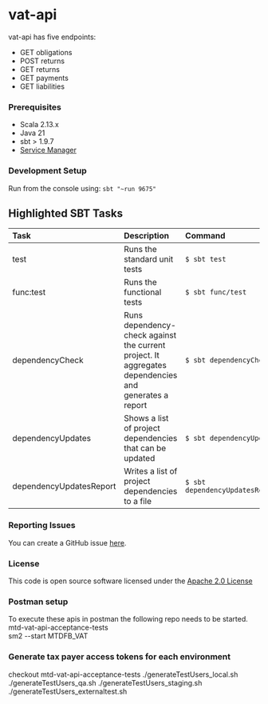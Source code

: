# vat-api

vat-api has five endpoints:
  - GET obligations
  - POST returns
  - GET returns
  - GET payments
  - GET liabilities

### Prerequisites 
- Scala 2.13.x
- Java 21
- sbt > 1.9.7
- [Service Manager](https://github.com/hmrc/service-manager)

### Development Setup

Run from the console using: `sbt "~run 9675"`

## Highlighted SBT Tasks
Task | Description | Command
:-------|:------------|:-----
test | Runs the standard unit tests | ```$ sbt test```
func:test  | Runs the functional tests | ```$ sbt func/test ```
dependencyCheck | Runs dependency-check against the current project. It aggregates dependencies and generates a report | ```$ sbt dependencyCheck```
dependencyUpdates |  Shows a list of project dependencies that can be updated | ```$ sbt dependencyUpdates```
dependencyUpdatesReport | Writes a list of project dependencies to a file | ```$ sbt dependencyUpdatesReport```

### Reporting Issues

You can create a GitHub issue [here](https://github.com/hmrc/vat-api/issues).

### License

This code is open source software licensed under the [Apache 2.0 License]("http://www.apache.org/licenses/LICENSE-2.0.html")

### Postman setup

To execute these apis in postman the following repo needs to be started.
mtd-vat-api-acceptance-tests  
sm2 --start MTDFB_VAT

### Generate tax payer access tokens for each environment 

checkout mtd-vat-api-acceptance-tests
./generateTestUsers_local.sh
./generateTestUsers_qa.sh
./generateTestUsers_staging.sh
./generateTestUsers_externaltest.sh

